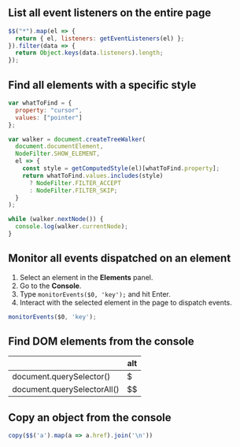 
## List all event listeners on the entire page


```js
$$("*").map(el => {
  return { el, listeners: getEventListeners(el) };
}).filter(data => {
  return Object.keys(data.listeners).length;
});

```

## Find all elements with a specific style
```js
var whatToFind = {
  property: "cursor",
  values: ["pointer"]
};

var walker = document.createTreeWalker(
  document.documentElement,
  NodeFilter.SHOW_ELEMENT,
  el => {
    const style = getComputedStyle(el)[whatToFind.property];
    return whatToFind.values.includes(style)
      ? NodeFilter.FILTER_ACCEPT
      : NodeFilter.FILTER_SKIP;
  }
);

while (walker.nextNode()) {
  console.log(walker.currentNode); 
}
```

## Monitor all events dispatched on an element
1. Select an element in the **Elements** panel.
2. Go to the **Console**.
3. Type `monitorEvents($0, 'key');` and hit Enter.
4. Interact with the selected element in the page to dispatch events.

```js
monitorEvents($0, 'key');
```

## Find DOM elements from the console

|                             | alt |
| --------------------------- | --- |
| document.querySelector()    | $   |
| document.querySelectorAll() | \$$ |

## Copy an object from the console

```js
copy($$('a').map(a => a.href).join('\n'))
```